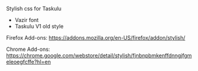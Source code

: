 Stylish css for Taskulu

- Vazir font
- Taskulu V1 old style

Firefox Add-ons:
https://addons.mozilla.org/en-US/firefox/addon/stylish/

Chrome Add-ons:
https://chrome.google.com/webstore/detail/stylish/fjnbnpbmkenffdnngjfgmeleoegfcffe?hl=en